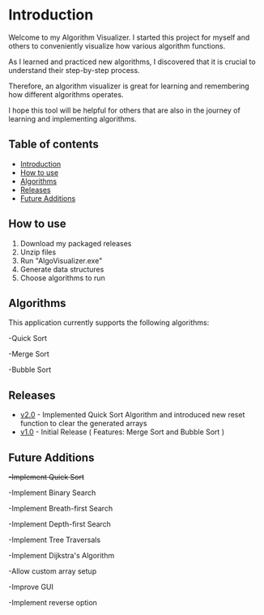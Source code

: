 # Introduction
Welcome to my Algorithm Visualizer. I started this project for myself and others to conveniently visualize how various algorithm functions.

As I learned and practiced new algorithms, I discovered that it is crucial to understand their step-by-step process.

Therefore, an algorithm visualizer is great for learning and remembering how different algorithms operates.

I hope this tool will be helpful for others that are also in the journey of learning and implementing algorithms.

## Table of contents
* [Introduction](#Introduction)
* [How to use](#How_to_use)
* [Algorithms](#Algorithms)
* [Releases](#Releases)
* [Future Additions](#Future_Additions)


## How to use
1. Download my packaged releases 
2. Unzip files
3. Run "AlgoVisualizer.exe"
4. Generate data structures
5. Choose algorithms to run



## Algorithms
This application currently supports the following algorithms:

-Quick Sort

-Merge Sort

-Bubble Sort

## Releases
* [v2.0](https://github.com/JialeZh/AlgoVisualizer/releases/tag/2.0) - Implemented Quick Sort Algorithm and introduced new reset function to clear the generated arrays
* [v1.0](https://github.com/JialeZh/AlgoVisualizer/releases/tag/v1.0) - Initial Release ( Features: Merge Sort and Bubble Sort )


## Future Additions
~~-Implement Quick Sort~~

-Implement Binary Search

-Implement Breath-first Search

-Implement Depth-first Search

-Implement Tree Traversals

-Implement Dijkstra's Algorithm

-Allow custom array setup

-Improve GUI

-Implement reverse option
